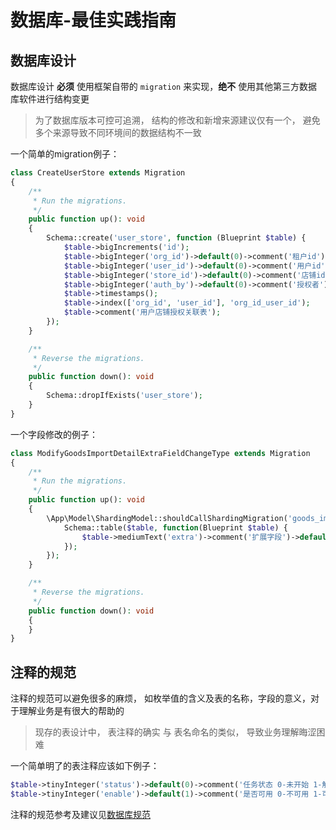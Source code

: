 # 数据库-最佳实践指南

## 数据库设计

数据库设计 **必须** 使用框架自带的 `migration` 来实现，**绝不** 使用其他第三方数据库软件进行结构变更
> 为了数据库版本可控可追溯， 结构的修改和新增来源建议仅有一个， 避免多个来源导致不同环境间的数据结构不一致

一个简单的migration例子：
```php
class CreateUserStore extends Migration
{
    /**
     * Run the migrations.
     */
    public function up(): void
    {
        Schema::create('user_store', function (Blueprint $table) {
            $table->bigIncrements('id');
            $table->bigInteger('org_id')->default(0)->comment('租户id');
            $table->bigInteger('user_id')->default(0)->comment('用户id');
            $table->bigInteger('store_id')->default(0)->comment('店铺id');
            $table->bigInteger('auth_by')->default(0)->comment('授权者');
            $table->timestamps();
            $table->index(['org_id', 'user_id'], 'org_id_user_id');
            $table->comment('用户店铺授权关联表');
        });
    }

    /**
     * Reverse the migrations.
     */
    public function down(): void
    {
        Schema::dropIfExists('user_store');
    }
}
```

一个字段修改的例子：
```php
class ModifyGoodsImportDetailExtraFieldChangeType extends Migration
{
    /**
     * Run the migrations.
     */
    public function up(): void
    {
        \App\Model\ShardingModel::shouldCallShardingMigration('goods_import_detail', 100, function($table) {
            Schema::table($table, function(Blueprint $table) {
                $table->mediumText('extra')->comment('扩展字段')->default('')->change();
            });
        });
    }

    /**
     * Reverse the migrations.
     */
    public function down(): void
    {
    }
}
```

## 注释的规范
注释的规范可以避免很多的麻烦， 如枚举值的含义及表的名称，字段的意义，对于理解业务是有很大的帮助的
> 现存的表设计中， 表注释的确实 与 表名命名的类似， 导致业务理解晦涩困难

一个简单明了的表注释应该如下例子：
```php
$table->tinyInteger('status')->default(0)->comment('任务状态 0-未开始 1-解析中 2-成功 3-失败');
$table->tinyInteger('enable')->default(1)->comment('是否可用 0-不可用 1-可用');
```

注释的规范参考及建议见[数据库规范](zh-cn/standard/mysql.md)